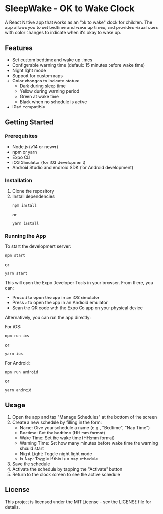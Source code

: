 # SleepWake - OK to Wake Clock

A React Native app that works as an "ok to wake" clock for children. The app allows you to set bedtime and wake up times, and provides visual cues with color changes to indicate when it's okay to wake up.

## Features

- Set custom bedtime and wake up times
- Configurable warning time (default: 15 minutes before wake time)
- Night light mode
- Support for custom naps
- Color changes to indicate status:
  - Dark during sleep time
  - Yellow during warning period
  - Green at wake time
  - Black when no schedule is active
- iPad compatible

## Getting Started

### Prerequisites

- Node.js (v14 or newer)
- npm or yarn
- Expo CLI
- iOS Simulator (for iOS development)
- Android Studio and Android SDK (for Android development)

### Installation

1. Clone the repository
2. Install dependencies:
   ```
   npm install
   ```
   or
   ```
   yarn install
   ```

### Running the App

To start the development server:

```
npm start
```
or
```
yarn start
```

This will open the Expo Developer Tools in your browser. From there, you can:

- Press `i` to open the app in an iOS simulator
- Press `a` to open the app in an Android emulator
- Scan the QR code with the Expo Go app on your physical device

Alternatively, you can run the app directly:

For iOS:
```
npm run ios
```
or
```
yarn ios
```

For Android:
```
npm run android
```
or
```
yarn android
```

## Usage

1. Open the app and tap "Manage Schedules" at the bottom of the screen
2. Create a new schedule by filling in the form:
   - Name: Give your schedule a name (e.g., "Bedtime", "Nap Time")
   - Bedtime: Set the bedtime (HH:mm format)
   - Wake Time: Set the wake time (HH:mm format)
   - Warning Time: Set how many minutes before wake time the warning should start
   - Night Light: Toggle night light mode
   - Is Nap: Toggle if this is a nap schedule
3. Save the schedule
4. Activate the schedule by tapping the "Activate" button
5. Return to the clock screen to see the active schedule

## License

This project is licensed under the MIT License - see the LICENSE file for details.
